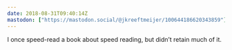 ```yaml
---
date: 2018-08-31T09:40:14Z
mastodon: ["https://mastodon.social/@jkreeftmeijer/100644186620343859"]
---
```

I once speed-read a book about speed reading, but didn’t retain much of it.
